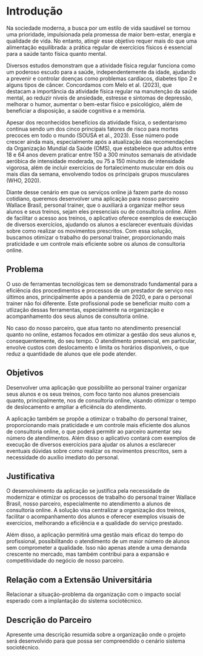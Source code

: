 # Introdução

Na sociedade moderna, a busca por um estilo de vida saudável se tornou uma prioridade, impulsionada pela promessa de maior bem-estar, energia e qualidade de vida. No entanto, atingir esse objetivo requer mais do que uma alimentação equilibrada: a prática regular de exercícios físicos é essencial para a saúde tanto física quanto mental.

Diversos estudos demonstram que a atividade física regular funciona como um poderoso escudo para a saúde, independentemente da idade, ajudando a prevenir e controlar doenças como problemas cardíacos, diabetes tipo 2 e alguns tipos de câncer. Concordamos com Melo et al. (2023), que destacam a importância da atividade física regular na manutenção da saúde mental, ao reduzir níveis de ansiedade, estresse e sintomas de depressão, melhorar o humor, aumentar o bem-estar físico e psicológico, além de beneficiar a disposição, a saúde cognitiva e a memória.

Apesar dos reconhecidos benefícios da atividade física, o sedentarismo continua sendo um dos cinco principais fatores de risco para mortes precoces em todo o mundo (SOUSA et al., 2023). Esse número pode crescer ainda mais, especialmente após a atualização das recomendações da Organização Mundial da Saúde (OMS), que estabelece que adultos entre 18 e 64 anos devem praticar entre 150 a 300 minutos semanais de atividade aeróbica de intensidade moderada, ou 75 a 150 minutos de intensidade vigorosa, além de incluir exercícios de fortalecimento muscular em dois ou mais dias da semana, envolvendo todos os principais grupos musculares (WHO, 2020).

Diante desse cenário em que os serviços online já fazem parte do nosso cotidiano, queremos desenvolver uma aplicação para nosso parceiro Wallace Brasil, personal trainer, que o auxiliará a organizar melhor seus alunos e seus treinos, sejam eles presenciais ou de consultoria online. Além de facilitar o acesso aos treinos, o aplicativo oferece exemplos de execução de diversos exercícios, ajudando os alunos a esclarecer eventuais dúvidas sobre como realizar os movimentos prescritos. Com essa solução, buscamos otimizar o trabalho do personal trainer, proporcionando mais praticidade e um controle mais eficiente sobre os alunos de consultoria online.

## Problema

O uso de ferramentas tecnológicas tem se demonstrado fundamental para a eficiência dos procedimentos e processos de um prestador de serviço nos últimos anos, principalmente após a pandemia de 2020, e para o personal trainer não foi diferente. Este profissional pode se beneficiar muito com a utlização dessas ferramentas, especialmente na organização e acompanhamento dos seus alunos de consultoria online. 

No caso do nosso parceiro, que atua tanto no atendimento presencial quanto no online, estamos focados em otimizar a gestão dos seus alunos e, consequentemente, do seu tempo. O atendimento presencial, em particular, envolve custos com deslocamento e limita os horários disponíveis, o que reduz a quantidade de alunos que ele pode atender.

## Objetivos

Desenvolver uma aplicação que possibilite ao personal trainer organizar seus alunos e os seus treinos, com foco tanto nos alunos presenciais quanto, principalmente, nos de consultoria online, visando otimizar o tempo de deslocamento e ampliar a eficiência do atendimento.

A aplicação também se propõe a otimizar o trabalho do personal trainer, proporcionando mais praticidade e um controle mais eficiente dos alunos de consultoria online, o que poderá permitir ao parceiro aumentar seu número de atendimentos. Além disso o aplicativo contará com exemplos de execução de diversos exercícios para ajudar os alunos a esclarecer eventuais dúvidas sobre como realizar os movimentos prescritos, sem a necessidade do auxílio imediato do personal. 

## Justificativa

O desenvolvimento da aplicação se justifica pela necessidade de modernizar e otimizar os processos de trabalho do personal trainer Wallace Brasil, nosso parceiro, especialmente no atendimento a alunos de consultoria online. A solução visa centralizar a organização dos treinos, facilitar o acompanhamento dos alunos e oferecer exemplos visuais de exercícios, melhorando a eficiência e a qualidade do serviço prestado.

Além disso, a aplicação permitirá uma gestão mais eficaz do tempo do profissional, possibilitando o atendimento de um maior número de alunos sem comprometer a qualidade. Isso não apenas atende a uma demanda crescente no mercado, mas também contribui para a expansão e competitividade do negócio de nosso parceiro.

## Relação com a Extensão Universitária

Relacionar a situação-problema da organização com o impacto social esperado com a implantação do sistema sociotécnico.

## Descrição do Parceiro

Apresente uma descrição resumida sobre a organização onde o projeto será desenvolvido para que possa ser compreendido o cenário sistema sociotécnico.
